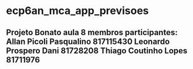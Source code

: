 # ecp6an_mca_app_previsoes
Projeto Bonato aula 8
membros participantes:
Allan Picoli Pasqualino  817115430
Leonardo Prospero Dani 81728208
Thiago Coutinho Lopes 81711976
--------------------------------
